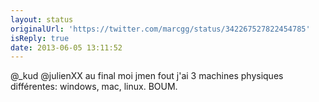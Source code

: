 ```yaml
---
layout: status
originalUrl: 'https://twitter.com/marcgg/status/342267527822454785'
isReply: true
date: 2013-06-05 13:11:52
---
```


@_kud @julienXX au final moi jmen fout j'ai 3 machines physiques différentes: windows, mac, linux. BOUM.
